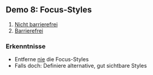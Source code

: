 ## Demo 8: Focus-Styles

1. [Nicht barrierefrei](https://cas-fe.github.io/Accessibility/demos/visual/focus-styles-inaccessible.html)
2. [Barrierefrei](https://cas-fe.github.io/Accessibility/demos/visual/focus-styles-accessible.html)

<div class="fragment">

### Erkenntnisse

- Entferne <u>nie</u> die Focus-Styles
- Falls doch: Definiere alternative, gut sichtbare Styles

</div>
